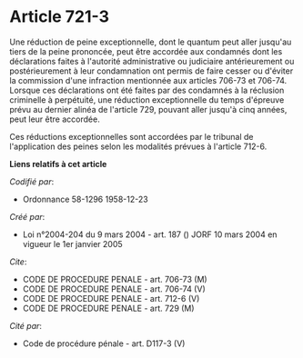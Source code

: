 # Article 721-3

Une réduction de peine exceptionnelle, dont le quantum peut aller jusqu'au tiers de la peine prononcée, peut être accordée
aux condamnés dont les déclarations faites à l'autorité administrative ou judiciaire antérieurement ou postérieurement à leur
condamnation ont permis de faire cesser ou d'éviter la commission d'une infraction mentionnée aux articles 706-73 et 706-74.
Lorsque ces déclarations ont été faites par des condamnés à la réclusion criminelle à perpétuité, une réduction
exceptionnelle du temps d'épreuve prévu au dernier alinéa de l'article 729, pouvant aller jusqu'à cinq années, peut leur être
accordée.

Ces réductions exceptionnelles sont accordées par le tribunal de l'application des peines selon les modalités prévues à
l'article 712-6.

**Liens relatifs à cet article**

_Codifié par_:

  - Ordonnance 58-1296 1958-12-23

_Créé par_:

  - Loi n°2004-204 du 9 mars 2004 - art. 187 () JORF 10 mars 2004 en vigueur le 1er janvier 2005

_Cite_:

  - CODE DE PROCEDURE PENALE - art. 706-73 (M)
  - CODE DE PROCEDURE PENALE - art. 706-74 (V)
  - CODE DE PROCEDURE PENALE - art. 712-6 (V)
  - CODE DE PROCEDURE PENALE - art. 729 (M)

_Cité par_:

  - Code de procédure pénale - art. D117-3 (V)
